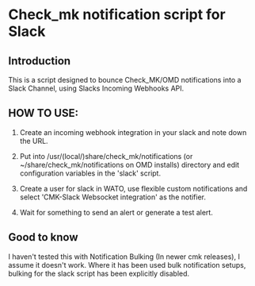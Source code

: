 # Check_mk notification script for Slack

## Introduction

This is a script designed to bounce Check_MK/OMD notifications 
into a Slack Channel, using Slacks Incoming Webhooks API.

## HOW TO USE:

1) Create an incoming webhook integration in your slack and note down the URL.

2) Put into /usr/(local/)share/check_mk/notifications (or ~/share/check_mk/notifications on OMD installs) directory and edit configuration variables in the 'slack' script.

3) Create a user for slack in WATO, use flexible custom notifications and select 'CMK-Slack Websocket integration' as the notifier.

4) Wait for something to send an alert or generate a test 
alert.

## Good to know

I haven't tested this with Notification Bulking (In newer cmk 
releases), I assume it doesn't work. Where it has been used 
bulk notification setups, bulking for the slack script has 
been explicitly disabled.

